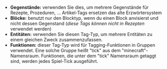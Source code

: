 * **Gegenstände:** verwenden Sie dies, um mehrere Gegenstände für Rezepte, Prozeduren, ... Artikel-Tags ersetzen das alte Erzwörtersystem
* **Blöcke:** benutzt nur den Blocktyp, wenn du einen Block anvisierst und nicht dessen Gegenstand (_diese Tags können nicht in Rezepten_ verwendet werden)
* **Entitäten:** verwenden Sie diesen Tag-Typ, um mehrere Entitäten zu einem gleichen Zweck zusammenzufassen.
* **Funktionen:** dieser Tag-Typ wird für Tagging-Funktionen in Gruppen verwendet. Eine solche Gruppe heißt "tick" aus dem "minecraft"-Namensraum. Funktionen, die unter dem "tick" Namensraum getaggt sind, werden jedes Spiel-Tick ausgeführt.